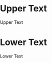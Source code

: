 <head>
  <meta charset="utf-8">
  <meta name="viewport" content="width=device-width, initial-scale=1.0">
  <title>Lightcaster</title>
  <style>
    body {
      padding: 0;
      margin: 0;
    }
  </style>
  <!-- p5.js Files -->
  <script src="libs/p5.js"></script>
  <script src="libs/p5.sound.js"></script>

  <!-- Lightcaster Files -->
  <!-- Main Game -->
  <script src="game/scene.js"></script>

  <!-- Objects -->
  <script src="game/objects/baseObject.js"></script>

  <!-- Characters -->
  <script src="game/objects/characters/baseCharacter.js"></script>
  <script src="game/objects/characters/player.js"></script>
  <script src="game/objects/characters/enemy.js"></script>

  <!-- Line Type -->
  <script src="game/objects/environment/line_type/lineObject.js"></script>
  <script src="game/objects/environment/line_type/boundary.js"></script>
  <script src="game/objects/environment/line_type/unreflectiveGlass.js"></script>
  <script src="game/objects/environment/line_type/mirror.js"></script>

  <!-- Light Sources -->
  <script src="game/lights/ray.js"></script>
  <script src="game/lights/lightSource.js"></script>

</head>

# Upper Text
Upper Text

<body>
  <main>
  </main>
</body>

# Lower Text
Lower Text